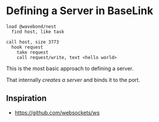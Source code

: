# Defining a Server in BaseLink

```
load @wavebond/nest
  find host, like task

call host, size 3773
  hook request
    take request
    call request/write, text <hello world>
```

This is the most basic approach to defining a server.

That internally _creates a server_ and binds it to the port.

## Inspiration

- https://github.com/websockets/ws
